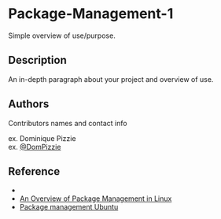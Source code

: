 # Package-Management-1

Simple overview of use/purpose.

## Description

An in-depth paragraph about your project and overview of use.


## Authors

Contributors names and contact info

ex. Dominique Pizzie  
ex. [@DomPizzie](https://twitter.com/dompizzie)

## Reference

* []()
* [An Overview of Package Management in Linux](https://www.linode.com/docs/guides/linux-package-management-overview/)
* [Package management Ubuntu](https://ubuntu.com/server/docs/package-management)
